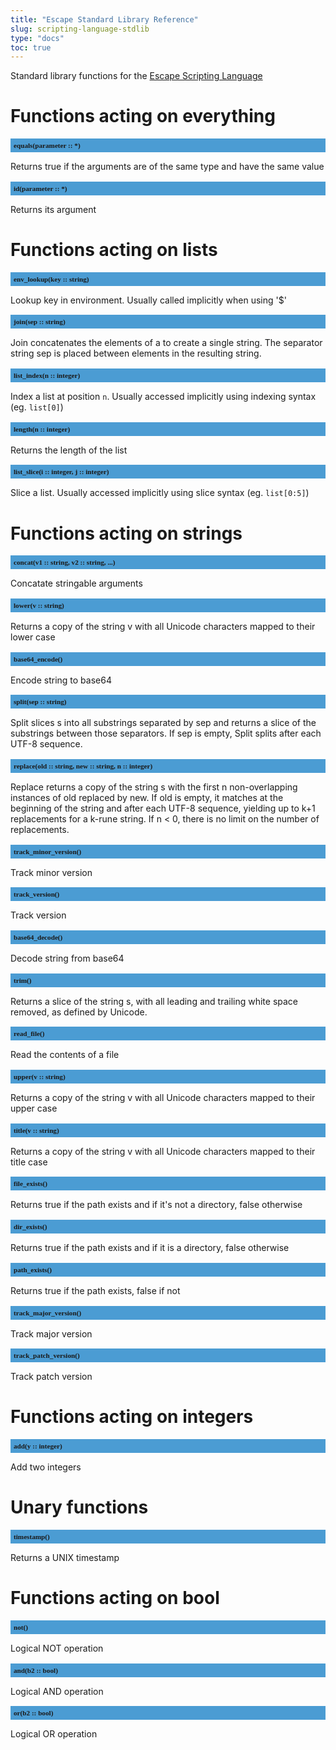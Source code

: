 ```yaml
---
title: "Escape Standard Library Reference"
slug: scripting-language-stdlib 
type: "docs"
toc: true
---
```


<style>
h2 {
  font-size: 0.8em;
  font-family: mono;
  background: #4B9CD3;
  padding: 5px;
}
</style>

Standard library functions for the [Escape Scripting Language](../scripting-language/)


# Functions acting on everything

## equals(parameter :: *)

Returns true if the arguments are of the same type and have the same value

## id(parameter :: *)

Returns its argument


# Functions acting on lists

## env_lookup(key :: string)

Lookup key in environment. Usually called implicitly when using '$'

## join(sep :: string)

Join concatenates the elements of a to create a single string. The separator string sep is placed between elements in the resulting string. 

## list_index(n :: integer)

Index a list at position `n`. Usually accessed implicitly using indexing syntax (eg. `list[0]`)

## length(n :: integer)

Returns the length of the list

## list_slice(i :: integer, j :: integer)

Slice a list. Usually accessed implicitly using slice syntax (eg. `list[0:5]`)


# Functions acting on strings

## concat(v1 :: string, v2 :: string, ...)

Concatate stringable arguments

## lower(v :: string)

Returns a copy of the string v with all Unicode characters mapped to their lower case

## base64_encode()

Encode string to base64

## split(sep :: string)

Split slices s into all substrings separated by sep and returns a slice of the substrings between those separators. If sep is empty, Split splits after each UTF-8 sequence.

## replace(old :: string, new :: string, n :: integer)

Replace returns a copy of the string s with the first n non-overlapping instances of old replaced by new. If old is empty, it matches at the beginning of the string and after each UTF-8 sequence, yielding up to k+1 replacements for a k-rune string. If n < 0, there is no limit on the number of replacements.

## track_minor_version()

Track minor version

## track_version()

Track version

## base64_decode()

Decode string from base64

## trim()

Returns a slice of the string s, with all leading and trailing white space removed, as defined by Unicode. 

## read_file()

Read the contents of a file

## upper(v :: string)

Returns a copy of the string v with all Unicode characters mapped to their upper case

## title(v :: string)

Returns a copy of the string v with all Unicode characters mapped to their title case

## file_exists()

Returns true if the path exists and if it's not a directory, false otherwise

## dir_exists()

Returns true if the path exists and if it is a directory, false otherwise

## path_exists()

Returns true if the path exists, false if not

## track_major_version()

Track major version

## track_patch_version()

Track patch version


# Functions acting on integers

## add(y :: integer)

Add two integers


# Unary functions

## timestamp()

Returns a UNIX timestamp


# Functions acting on bool

## not()

Logical NOT operation

## and(b2 :: bool)

Logical AND operation

## or(b2 :: bool)

Logical OR operation


